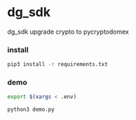 # dg_sdk

dg_sdk upgrade crypto to pycryptodomex

### install

```bash
pip3 install -r requirements.txt
```

### demo

```bash
export $(xargs < .env)

python3 demo.py
```
